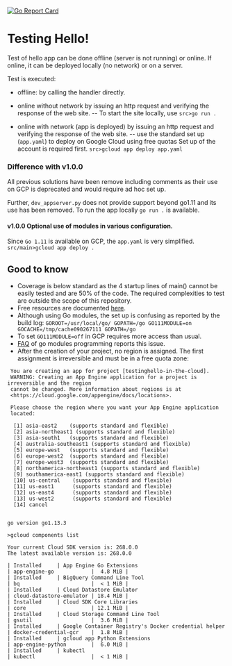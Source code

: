 [![Go Report Card](https://goreportcard.com/badge/github.com/iwdgo/htmlutils)](https://goreportcard.com/report/github.com/iwdgo/htmlutils)

# Testing Hello!

Test of hello app can be done offline (server is not running) or online.
If online, it can be deployed locally (no network) or on a server.

Test is executed:
- offline: by calling the handler directly.

- online without network by issuing an http request and verifying the response of the web site.
-- To start the site locally, use `src>go run .`

- online with network (app is deployed) by issuing an http request and verifying the response of the web site.
-- use the standard set up (`app.yaml`) to deploy on Google Cloud using free quotas
    Set up of the account is required first.
    `src>gcloud app deploy app.yaml`

### Difference with v1.0.0

All previous solutions have been remove including comments as their use on GCP is deprecated
and would require ad hoc set up.

Further, `dev_appserver.py` does not provide support beyond go1.11 and its use has been removed.
To run the app locally `go run .` is available.

#### v1.0.0 Optional use of modules in various configuration.
Since `Go 1.11` is available on GCP, the `app.yaml` is very simplified.
    `src/main>gcloud app deploy .`

## Good to know

- Coverage is below standard as the 4 startup lines of main() cannot be easily tested and are 50% of the code.
The required complexities to test are outside the scope of this repository.
- Free resources are documented [here](https://cloud.google.com/free/docs/gcp-free-tier).
- Although using Go modules, the set up is confusing as reported by the build log:
`GOROOT=/usr/local/go/ GOPATH=/go GO111MODULE=on GOCACHE=/tmp/cache090267111 GOPATH=/go`
- To set `GO111MODULE=off` in GCP requires more access than usual. 
- [FAQ](https://github.com/golang/go/wiki/Modules#why-does-go-mod-init-give-the-error-cannot-determine-module-path-for-source-directory) of go modules programming reports this issue.
- After the creation of your project, no region is assigned. The first assignment is irreversible and must be
in a free quota zone:
```helloGomod>gcloud app deploy .
 You are creating an app for project [testinghello-in-the-cloud].
 WARNING: Creating an App Engine application for a project is irreversible and the region
 cannot be changed. More information about regions is at
 <https://cloud.google.com/appengine/docs/locations>.
 
 Please choose the region where you want your App Engine application
 located:
 
  [1] asia-east2    (supports standard and flexible)
  [2] asia-northeast1 (supports standard and flexible)
  [3] asia-south1   (supports standard and flexible)
  [4] australia-southeast1 (supports standard and flexible)
  [5] europe-west   (supports standard and flexible)
  [6] europe-west2  (supports standard and flexible)
  [7] europe-west3  (supports standard and flexible)
  [8] northamerica-northeast1 (supports standard and flexible)
  [9] southamerica-east1 (supports standard and flexible)
  [10] us-central    (supports standard and flexible)
  [11] us-east1      (supports standard and flexible)
  [12] us-east4      (supports standard and flexible)
  [13] us-west2      (supports standard and flexible)
  [14] cancel
```



```

go version go1.13.3

>gcloud components list

Your current Cloud SDK version is: 268.0.0
The latest available version is: 268.0.0

| Installed     | App Engine Go Extensions                             | app-engine-go            |  4.8 MiB |
| Installed     | BigQuery Command Line Tool                           | bq                       |  < 1 MiB |
| Installed     | Cloud Datastore Emulator                             | cloud-datastore-emulator | 18.4 MiB |
| Installed     | Cloud SDK Core Libraries                             | core                     | 12.1 MiB |
| Installed     | Cloud Storage Command Line Tool                      | gsutil                   |  3.6 MiB |
| Installed     | Google Container Registry's Docker credential helper | docker-credential-gcr    |  1.8 MiB |
| Installed     | gcloud app Python Extensions                         | app-engine-python        |  6.0 MiB |
| Installed     | kubectl                                              | kubectl                  |  < 1 MiB |
```

